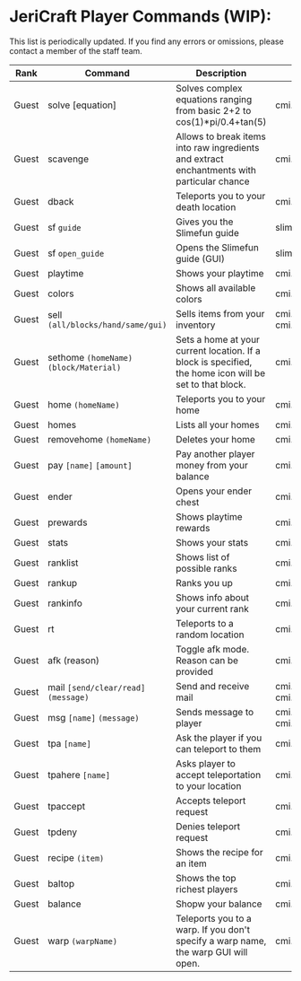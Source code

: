 # JeriCraft Player Commands (WIP):

This list is periodically updated. If you find any errors or omissions, please contact a member of the staff team.

| Rank  | Command                                 | Description                                                                                             | Node                                        |
|-------|-----------------------------------------|---------------------------------------------------------------------------------------------------------|---------------------------------------------|
| Guest | solve [equation]                        | Solves complex equations ranging from basic 2+2 to cos(1)*pi/0.4+tan(5)                                 | cmi.command.solve                           |
| Guest | scavenge                                | Allows to break items into raw ingredients and extract enchantments with particular chance              | cmi.command.scavenge                        |
| Guest | dback                                   | Teleports you to your death location                                                                    | cmi.command.dback                           |
| Guest | sf `guide`                              | Gives you the Slimefun guide                                                                            | slimefun.command.guide                      |
| Guest | sf `open_guide`                         | Opens the Slimefun guide (GUI)                                                                          | slimefun.command.open_guide                 |
| Guest | playtime                                | Shows your playtime                                                                                     | cmi.command.playtime                        |
| Guest | colors                                  | Shows all available colors                                                                              | cmi.command.colors                          |
| Guest | sell `(all/blocks/hand/same/gui)`       | Sells items from your inventory                                                                         | cmi.command.sell, cmi.command.sell.material |
| Guest | sethome `(homeName)` `(block/Material)` | Sets a home at your current location. If a block is specified, the home icon will be set to that block. | cmi.command.sethome                         |
| Guest | home `(homeName)`                       | Teleports you to your home                                                                              | cmi.command.home                            |
| Guest | homes                                   | Lists all your homes                                                                                    | cmi.command.homes                           |
| Guest | removehome `(homeName)`                 | Deletes your home                                                                                       | cmi.command.removehome                      |
| Guest | pay `[name]` `[amount]`                 | Pay another player money from your balance                                                              | cmi.command.pay                             |
| Guest | ender                                   | Opens your ender chest                                                                                  | cmi.command.ender                           |
| Guest | prewards                                | Shows playtime rewards                                                                                  | cmi.command.prewards                        |
| Guest | stats                                   | Shows your stats                                                                                        | cmi.command.stats                           |
| Guest | ranklist                                | Shows list of possible ranks                                                                            | cmi.command.ranklist                        |
| Guest | rankup                                  | Ranks you up                                                                                            | cmi.command.rankup                          |
| Guest | rankinfo                                | Shows info about your current rank                                                                      | cmi.command.rankinfo                        |
| Guest | rt                                      | Teleports to a random location                                                                          | cmi.command.rt                              |
| Guest | afk (reason)                            | Toggle afk mode. Reason can be provided                                                                 | cmi.command.afk                             |
| Guest | mail `[send/clear/read]` `(message)`    | Send and receive mail                                                                                   | cmi.command.mail, cmi.command.mail.send     |
| Guest | msg `[name]` `(message)`                | Sends message to player                                                                                 | cmi.command.msg, cmi.command.reply          |
| Guest | tpa `[name]`                            | Ask the player if you can teleport to them                                                              | cmi.command.tpa                             |
| Guest | tpahere `[name]`                        | Asks player to accept teleportation to your location                                                    | cmi.command.tpahere                         |
| Guest | tpaccept                                | Accepts teleport request                                                                                | cmi.command.tpaccept                        |
| Guest | tpdeny                                  | Denies teleport request                                                                                 | cmi.command.tpdeny                          |
| Guest | recipe `(item)`                         | Shows the recipe for an item                                                                            | cmi.command.recipe                          |
| Guest | baltop                                  | Shows the top richest players                                                                           | cmi.command.baltop                          |
| Guest | balance                                 | Shopw your balance                                                                                      | cmi.command.balance                         |
| Guest | warp `(warpName)`                       | Teleports you to a warp. If you don't specify a warp name, the warp GUI will open.                      | cmi.command.warp                            |
